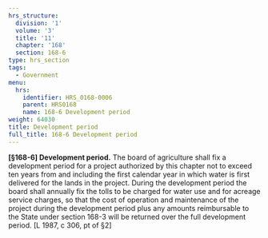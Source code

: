 ```yaml
---
hrs_structure:
  division: '1'
  volume: '3'
  title: '11'
  chapter: '168'
  section: 168-6
type: hrs_section
tags:
  - Government
menu:
  hrs:
    identifier: HRS_0168-0006
    parent: HRS0168
    name: 168-6 Development period
weight: 64030
title: Development period
full_title: 168-6 Development period
---
```

**[§168-6] Development period.** The board of agriculture shall fix a development period for a project authorized by this chapter not to exceed ten years from and including the first calendar year in which water is first delivered for the lands in the project. During the development period the board shall annually fix the tolls to be charged for water use and for acreage service charges, so that the cost of operation and maintenance of the project during the development period plus any amounts reimbursable to the State under section 168-3 will be returned over the full development period. [L 1987, c 306, pt of §2]